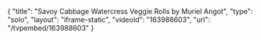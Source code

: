 {
    "title": "Savoy Cabbage Watercress Veggie Rolls by Muriel Angot",
    "type": "solo",
    "layout": "iframe-static",
    "videoId": "163988603",
    "url": "\/tvpembed\/163988603"
}